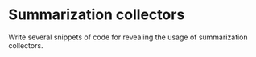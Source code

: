 # Summarization collectors
Write several snippets of code for revealing the usage of summarization collectors.
